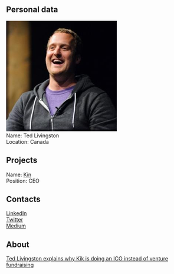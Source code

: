 ## Personal data
![ photo](photo/ted_livingston.jpg)  
Name: Ted Livingston    
Location: Canada
## Projects 
Name: [Kin](../projects/kin.md)  
Position: CEO  
## Contacts
[LinkedIn](https://www.linkedin.com/in/tedlivingston/?ppe=1)  
[Twitter](https://twitter.com/ted_livingston)  
[Medium](https://medium.com/@tedlivingston)
## About
[Ted Livingston explains why Kik is doing an ICO instead of venture fundraising](https://techcrunch.com/2017/06/20/kik-ceo-claims-an-ico-is-better-than-venture-fundraising/)
